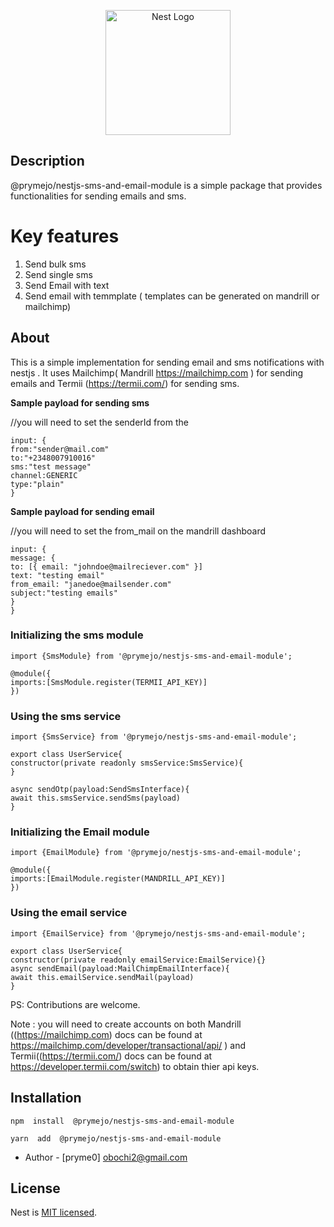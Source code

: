 
<p  align="center">
<a  href="http://nestjs.com/"  target="blank"><img  src="https://nestjs.com/img/logo-small.svg"  width="200"  alt="Nest Logo"  /></a>
</p>

## Description

@prymejo/nestjs-sms-and-email-module is a simple package that provides functionalities for sending emails and sms.

# Key features

 1. Send bulk sms
 2. Send single sms
 3. Send Email with text
 4. Send email with temmplate ( templates can be generated on mandrill or mailchimp)

## About

This is a simple implementation for sending email and sms notifications with nestjs .
It uses Mailchimp( Mandrill <https://mailchimp.com> ) for sending emails and Termii (<https://termii.com/>) for sending sms.

**Sample payload for sending sms**

//you will need to set the senderId from the

    input: {
    from:"sender@mail.com" 
    to:"+2348007910016"
    sms:"test message"
    channel:GENERIC
    type:"plain"
    }

**Sample payload for sending email**

//you will need to set the from_mail on the mandrill dashboard

    input: {
    message: {
    to: [{ email: "johndoe@mailreciever.com" }]
    text: "testing email"
    from_email: "janedoe@mailsender.com"
    subject:"testing emails"
    }
    }

### Initializing the sms module

    import {SmsModule} from '@prymejo/nestjs-sms-and-email-module';
    
    @module({
    imports:[SmsModule.register(TERMII_API_KEY)]
    })

### Using the sms service

    import {SmsService} from '@prymejo/nestjs-sms-and-email-module';
    
    export class UserService{
    constructor(private readonly smsService:SmsService){
    }
  
    async sendOtp(payload:SendSmsInterface){
    await this.smsService.sendSms(payload)
    }

### Initializing the Email module

    import {EmailModule} from '@prymejo/nestjs-sms-and-email-module';
    
    @module({
    imports:[EmailModule.register(MANDRILL_API_KEY)]
    })

### Using the email service

    import {EmailService} from '@prymejo/nestjs-sms-and-email-module';
    
    export class UserService{
    constructor(private readonly emailService:EmailService){}
    async sendEmail(payload:MailChimpEmailInterface){
    await this.emailService.sendMail(payload)
    }

PS: Contributions are welcome.

 Note : you will need to create accounts on both Mandrill ((<https://mailchimp.com>) docs can be found at <https://mailchimp.com/developer/transactional/api/> ) and Termii((<https://termii.com/>) docs can be found at <https://developer.termii.com/switch>) to obtain thier api keys.

## Installation

    npm  install  @prymejo/nestjs-sms-and-email-module
    
    yarn  add  @prymejo/nestjs-sms-and-email-module

- Author - [pryme0] <obochi2@gmail.com>

## License

Nest is [MIT licensed](LICENSE).
